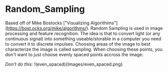 # Random_Sampling

Based off of Mike Bostocks ["Visualizing Algorithims"] (https://bost.ocks.org/mike/algorithms/). Random Sampling is used in image processing and feature recognition. The idea is that to convert light (or any continuous signal) into something useable/storable in a computer you need to convert it to discrete impulses. Choosing areas of the image to best characterize the image is called sampling. When choosing these points, you don't want to just choose evenly spaced points accross the image: 

*Don't do this:*
!(even_spaced){Images/even_spaced.png}
